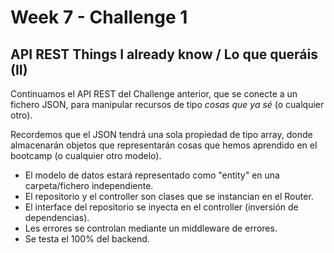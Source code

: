 # Week 7 - Challenge 1

## API REST Things I already know / Lo que queráis (II)

Continuamos el API REST del Challenge anterior, que se conecte a un fichero JSON, para manipular recursos de tipo _cosas que ya sé_ (o cualquier otro).

Recordemos que el JSON tendrá una sola propiedad de tipo array, donde almacenarán objetos que representarán cosas que hemos aprendido en el bootcamp (o cualquier otro modelo).

- El modelo de datos estará representado como "entity" en una carpeta/fichero independiente.
- El repositorio y el controller son clases que se instancian en el Router.
- El interface del repositorio se inyecta en el controller (inversión de dependencias).
- Les errores se controlan mediante un middleware de errores.
- Se testa el 100% del backend.

